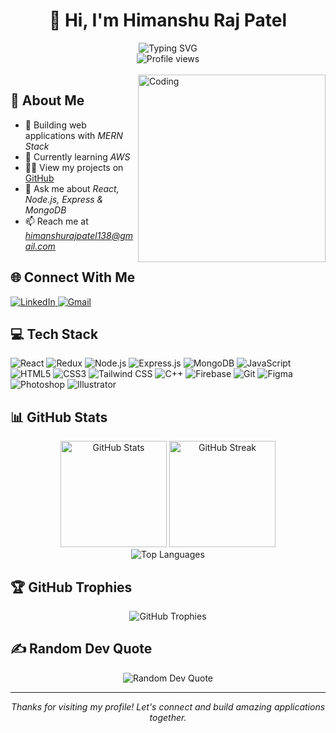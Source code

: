 # <div align="center">👋 Hi, I'm Himanshu Raj Patel</div>

<div align="center">
  <img src="https://readme-typing-svg.herokuapp.com?font=Fira+Code&weight=500&size=22&pause=1000&color=2988F7&center=true&vCenter=true&width=435&lines=MERN+Stack+Developer;Web+Development+Enthusiast;Learning+AWS" alt="Typing SVG" />
</div>

<div align="center">
  <img src="https://komarev.com/ghpvc/?username=rajhimanshupatel&style=flat-square&color=blue" alt="Profile views"/>
</div>

<br/>

<img align="right" alt="Coding" width="300" src="https://cdn.dribbble.com/users/1162077/screenshots/3848914/programmer.gif">

## 💫 About Me
- 🔭 Building web applications with *MERN Stack*
- 🌱 Currently learning *AWS*
- 👨‍💻 View my projects on [GitHub](https://github.com/rajhimanshupatel)
- 💬 Ask me about *React, Node.js, Express & MongoDB*
- 📫 Reach me at *himanshurajpatel138@gmail.com*

## 🌐 Connect With Me
<div align="left">
  <a href="https://www.linkedin.com/in/himanshu-raj-patel-2896a7207/" target="_blank">
    <img src="https://img.shields.io/badge/LinkedIn-0077B5?style=for-the-badge&logo=linkedin&logoColor=white" alt="LinkedIn"/>
  </a>
  <a href="mailto:himanshurajpatel138@gmail.com" target="_blank">
    <img src="https://img.shields.io/badge/Gmail-D14836?style=for-the-badge&logo=gmail&logoColor=white" alt="Gmail"/>
  </a>
</div>

## 💻 Tech Stack
<div align="left">
  <img src="https://img.shields.io/badge/React-20232A?style=for-the-badge&logo=react&logoColor=61DAFB" alt="React"/>
  <img src="https://img.shields.io/badge/Redux-593D88?style=for-the-badge&logo=redux&logoColor=white" alt="Redux"/>
  <img src="https://img.shields.io/badge/Node.js-339933?style=for-the-badge&logo=nodedotjs&logoColor=white" alt="Node.js"/>
  <img src="https://img.shields.io/badge/Express.js-000000?style=for-the-badge&logo=express&logoColor=white" alt="Express.js"/>
  <img src="https://img.shields.io/badge/MongoDB-4EA94B?style=for-the-badge&logo=mongodb&logoColor=white" alt="MongoDB"/>
  <img src="https://img.shields.io/badge/JavaScript-F7DF1E?style=for-the-badge&logo=javascript&logoColor=black" alt="JavaScript"/>
  <img src="https://img.shields.io/badge/HTML5-E34F26?style=for-the-badge&logo=html5&logoColor=white" alt="HTML5"/>
  <img src="https://img.shields.io/badge/CSS3-1572B6?style=for-the-badge&logo=css3&logoColor=white" alt="CSS3"/>
  <img src="https://img.shields.io/badge/Tailwind_CSS-38B2AC?style=for-the-badge&logo=tailwind-css&logoColor=white" alt="Tailwind CSS"/>
  <img src="https://img.shields.io/badge/C%2B%2B-00599C?style=for-the-badge&logo=c%2B%2B&logoColor=white" alt="C++"/>
  <img src="https://img.shields.io/badge/Firebase-FFCA28?style=for-the-badge&logo=firebase&logoColor=black" alt="Firebase"/>
  <img src="https://img.shields.io/badge/Git-F05032?style=for-the-badge&logo=git&logoColor=white" alt="Git"/>
  <img src="https://img.shields.io/badge/Figma-F24E1E?style=for-the-badge&logo=figma&logoColor=white" alt="Figma"/>
  <img src="https://img.shields.io/badge/Adobe_Photoshop-31A8FF?style=for-the-badge&logo=adobe-photoshop&logoColor=white" alt="Photoshop"/>
  <img src="https://img.shields.io/badge/Adobe_Illustrator-FF9A00?style=for-the-badge&logo=adobe-illustrator&logoColor=white" alt="Illustrator"/>
</div>

## 📊 GitHub Stats
<div align="center">
  <img src="https://github-readme-stats.vercel.app/api?username=rajhimanshupatel&theme=react&hide_border=true&include_all_commits=false&count_private=true" alt="GitHub Stats" height="170"/>
  <img src="https://github-readme-streak-stats.herokuapp.com/?user=rajhimanshupatel&theme=react&hide_border=true" alt="GitHub Streak" height="170"/>
</div>

<div align="center">
  <img src="https://github-readme-stats.vercel.app/api/top-langs/?username=rajhimanshupatel&theme=react&hide_border=true&include_all_commits=false&count_private=true&layout=compact" alt="Top Languages"/>
</div>

## 🏆 GitHub Trophies
<div align="center">
  <img src="https://github-profile-trophy.vercel.app/?username=rajhimanshupatel&theme=nord&no-frame=true&no-bg=false&margin-w=4" alt="GitHub Trophies"/>
</div>

## ✍ Random Dev Quote
<div align="center">
  <img src="https://quotes-github-readme.vercel.app/api?type=horizontal&theme=radical" alt="Random Dev Quote"/>
</div>

---

<div align="center">
  <em>Thanks for visiting my profile! Let's connect and build amazing applications together.</em>
</div>
